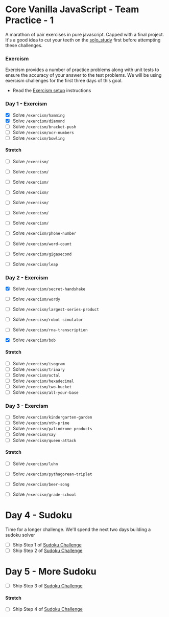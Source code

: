 # Core Vanilla JavaScript - Team Practice - 1

A marathon of pair exercises in pure javascript. Capped with a final project.
It's a good idea to cut your teeth on the [solo_study](solo_study.md) first before attempting these challenges.

### Exercism

Exercism provides a number of practice problems along with unit tests to ensure the accuracy of your answer to the test problems. We will be using exercism challenges for the first three days of this goal.

- Read the [Exercism setup](/exercism/setup.md) instructions

### Day 1 - Exercism

- [x] Solve `/exercism/hamming`
- [x] Solve `/exercism/diamond`
- [ ] Solve `/exercism/bracket-push`
- [ ] Solve `/exercism/ocr-numbers`
- [ ] Solve `/exercism/bowling`

#### Stretch

- [ ] Solve `/exercism/`
- [ ] Solve `/exercism/`
- [ ] Solve `/exercism/`
- [ ] Solve `/exercism/`
- [ ] Solve `/exercism/`
- [ ] Solve `/exercism/`
- [ ] Solve `/exercism/`

- [ ] Solve `/exercism/phone-number`
- [ ] Solve `/exercism/word-count`
- [ ] Solve `/exercism/gigasecond`
- [ ] Solve `/exercism/leap`

### Day 2 - Exercism

- [x] Solve `/exercism/secret-handshake`
- [ ] Solve `/exercism/wordy`
- [ ] Solve `/exercism/largest-series-product`
- [ ] Solve `/exercism/robot-simulator`
- [ ] Solve `/exercism/rna-transcription`
- [x] Solve `/exercism/bob`


#### Stretch

- [ ] Solve `/exercism/isogram`
- [ ] Solve `/exercism/trinary`
- [ ] Solve `/exercism/octal`
- [ ] Solve `/exercism/hexadecimal`
- [ ] Solve `/exercism/two-bucket`
- [ ] Solve `/exercism/all-your-base`

### Day 3 - Exercism

- [ ] Solve `/exercism/kindergarten-garden`
- [ ] Solve `/exercism/nth-prime`
- [ ] Solve `/exercism/palindrome-products`
- [ ] Solve `/exercism/say`
- [ ] Solve `/exercism/queen-attack`

#### Stretch

- [ ] Solve `/exercism/luhn`
- [ ] Solve `/exercism/pythagorean-triplet`
- [ ] Solve `/exercism/beer-song`
- [ ] Solve `/exercism/grade-school`



# Day 4 - Sudoku

Time for a longer challenge. We'll spend the next two days building a sudoku solver

- [ ] Ship Step 1 of [Sudoku Challenge](/Sudoku/README.md)
- [ ] Ship Step 2 of [Sudoku Challenge](/Sudoku/README.md)

# Day 5 - More Sudoku

- [ ] Ship Step 3 of [Sudoku Challenge](/Sudoku/README.md)

#### Stretch

- [ ] Ship Step 4 of [Sudoku Challenge](/Sudoku/README.md)
